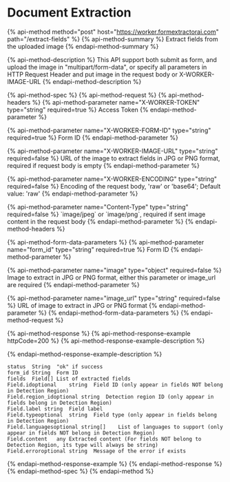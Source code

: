 # Document Extraction

{% api-method method="post" host="https://worker.formextractorai.com" path="/extract-fields" %}
{% api-method-summary %}
Extract fields from the uploaded image
{% endapi-method-summary %}

{% api-method-description %}
This API support both submit as form, and upload the image in "multipart/form-data", or specify all parameters in HTTP Request Header and put image in the request body or X-WORKER-IMAGE-URL
{% endapi-method-description %}

{% api-method-spec %}
{% api-method-request %}
{% api-method-headers %}
{% api-method-parameter name="X-WORKER-TOKEN" type="string" required=true %}
Access Token
{% endapi-method-parameter %}

{% api-method-parameter name="X-WORKER-FORM-ID" type="string" required=true %}
Form ID
{% endapi-method-parameter %}

{% api-method-parameter name="X-WORKER-IMAGE-URL" type="string" required=false %}
URL of the image to extract fields in JPG or PNG format, required if request body is empty
{% endapi-method-parameter %}

{% api-method-parameter name="X-WORKER-ENCODING" type="string" required=false %}
Encoding of the request body, 'raw' or 'base64'; Default value: 'raw'
{% endapi-method-parameter %}

{% api-method-parameter name="Content-Type" type="string" required=false %}
\`image/jpeg\` or \`image/png\`, required if sent image content in the request body
{% endapi-method-parameter %}
{% endapi-method-headers %}

{% api-method-form-data-parameters %}
{% api-method-parameter name="form\_id" type="string" required=true %}
Form ID
{% endapi-method-parameter %}

{% api-method-parameter name="image" type="object" required=false %}
Image to extract in JPG or PNG format, either this parameter or image\_url are required
{% endapi-method-parameter %}

{% api-method-parameter name="image\_url" type="string" required=false %}
URL of image to extract in JPG or PNG format
{% endapi-method-parameter %}
{% endapi-method-form-data-parameters %}
{% endapi-method-request %}

{% api-method-response %}
{% api-method-response-example httpCode=200 %}
{% api-method-response-example-description %}

{% endapi-method-response-example-description %}

```text
status	String	"ok" if success
form_id	String	Form ID
fields	Field[]	List of extracted fields
Field.idoptional	string	Field ID (only appear in fields NOT belong in Detection Region)
Field.region_idoptional	string	Detection region ID (only appear in fields belong in Detection Region)
Field.label	string	Field label
Field.typeoptional	string	Field type (only appear in fields belong in Detection Region)
Field.languagesoptional	string[]	List of languages to support (only appear in fields NOT belong in Detection Region)
Field.content	any	Extracted content (For fields NOT belong to Detection Region, its type will always be string)
Field.erroroptional	string	Message of the error if exists
```
{% endapi-method-response-example %}
{% endapi-method-response %}
{% endapi-method-spec %}
{% endapi-method %}

